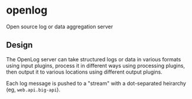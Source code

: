 # openlog
Open source log or data aggregation server

## Design

The OpenLog server can take structured logs or data in various formats using input plugins, process it in different ways using processing plugins, then output it to various locations using different output plugins. 

Each log message is pushed to a "stream" with a dot-separated heirarchy (eg, `web.api.big-api`).
